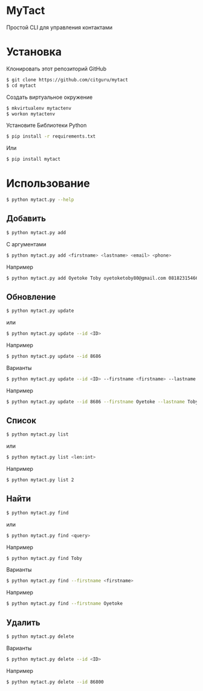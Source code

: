 # MyTact

Простой CLI для управления контактами

# Установка

Клонировать этот репозиторий GitHub

```bash
$ git clone https://github.com/citguru/mytact
$ cd mytact
```
Создать виртуальное окружение

```bash
$ mkvirtualenv mytactenv
$ workon mytactenv
```

Установите Библиотеки Python 

```bash
$ pip install -r requirements.txt
```
Или

```bash
$ pip install mytact
```

# Использование

```bash
$ python mytact.py --help
```

## Добавить

```bash
$ python mytact.py add
```

С аргументами

```bash
$ python mytact.py add <firstname> <lastname> <email> <phone>
```
Например

```bash
$ python mytact.py add Oyetoke Toby oyetoketoby80@gmail.com 08182315466
```

## Обновление

```bash
$ python mytact.py update
```

или

```bash
$ python mytact.py update --id <ID>
```

Например
```bash
$ python mytact.py update --id 8686
```

Варианты

```bash
$ python mytact.py update --id <ID> --firstname <firstname> --lastname <lastname>
```

Например

```bash
$ python mytact.py update --id 8686 --firstname Oyetoke --lastname Toby
```

## Список

```bash
$ python mytact.py list
```
или

```bash
$ python mytact.py list <len:int>
```
Например
```bash
$ python mytact.py list 2
```

## Найти

```bash
$ python mytact.py find
```

или

```bash
$ python mytact.py find <query>
```

Например
```bash
$ python mytact.py find Toby
```

Варианты

```bash
$ python mytact.py find --firstname <firstname>
```

Например

```bash
$ python mytact.py find --firstname Oyetoke
```

## Удалить

```bash
$ python mytact.py delete
```

Варианты

```bash
$ python mytact.py delete --id <ID>
```

Например

```bash
$ python mytact.py delete --id 86800
```
